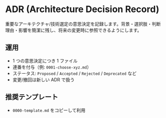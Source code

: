 # ADR (Architecture Decision Record)

重要なアーキテクチャ/技術選定の意思決定を記録します。背景・選択肢・判断理由・影響を簡潔に残し、将来の変更時に参照できるようにします。

## 運用

- 1 つの意思決定につき 1 ファイル
- 連番を付与（例: `0001-choose-xyz.md`）
- ステータス: `Proposed` / `Accepted` / `Rejected` / `Deprecated` など
- 変更/撤回は新しい ADR で扱う

## 推奨テンプレート
- `0000-template.md` をコピーして利用

